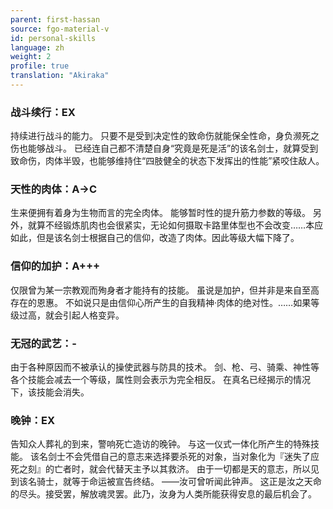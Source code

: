 ```yaml
---
parent: first-hassan
source: fgo-material-v
id: personal-skills
language: zh
weight: 2
profile: true
translation: "Akiraka"
---
```


### 战斗续行：EX

持续进行战斗的能力。
只要不是受到决定性的致命伤就能保全性命，身负濒死之伤也能够战斗。
已经连自己都不清楚自身“究竟是死是活”的该名剑士，就算受到致命伤，肉体半毁，也能够维持住“四肢健全的状态下发挥出的性能”紧咬住敌人。

### 天性的肉体：A→C

生来便拥有着身为生物而言的完全肉体。
能够暂时性的提升筋力参数的等级。
另外，就算不经锻炼肌肉也会很紧实，无论如何摄取卡路里体型也不会改变……本应如此，但是该名剑士根据自己的信仰，改造了肉体。因此等级大幅下降了。

### 信仰的加护：A+++

仅限曾为某一宗教观而殉身者才能持有的技能。
虽说是加护，但并非是来自至高存在的恩惠。
不如说只是由信仰心所产生的自我精神·肉体的绝对性。……如果等级过高，就会引起人格变异。

### 无冠的武艺：-

由于各种原因而不被承认的操使武器与防具的技术。
剑、枪、弓、骑乘、神性等各个技能会减去一个等级，属性则会表示为完全相反。
在真名已经揭示的情况下，该技能会消失。

### 晚钟：EX

告知众人葬礼的到来，警响死亡造访的晚钟。
与这一仪式一体化所产生的特殊技能。
该名剑士不会凭借自己的意志来选择要杀死的对象，当对象化为『迷失了应死之刻』的亡者时，就会代替天主予以其救济。
由于一切都是天的意志，所以见到该名骑士，就等于命运被宣告终结。
——汝可曾听闻此钟声。
这正是汝之天命的尽头。接受罢，解放魂灵罢。此乃，汝身为人类所能获得安息的最后机会了。
